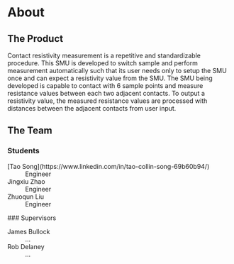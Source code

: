 # About
## The Product
Contact resistivity measurement is a repetitive and standardizable procedure.
This SMU is developed to switch sample and perform measurement automatically such that its user needs only to setup the SMU once and can expect a resistivity value from the SMU.
The SMU being developed is capable to contact with 6 sample points and measure resistance values between each two adjacent contacts.
To output a resistivity value, the measured resistance values are processed with distances between the adjacent contacts from user input.
## The Team
  ### Students
  <dl>
  <dt>[Tao Song](https://www.linkedin.com/in/tao-collin-song-69b60b94/)</dt>
  <dd>Engineer</dd>
  <dt>Jingxiu Zhao</dt>
  <dd>Engineer</dd>
  <dt>Zhuoqun Liu</dt>
  <dd>Engineer</dd>
  </dl>
  ### Supervisors
  <dl>
  <dt>James Bullock</dt>
  <dd>...</dd>
  <dt>Rob Delaney</dt>
  <dd>...</dd>
  </dl> 

